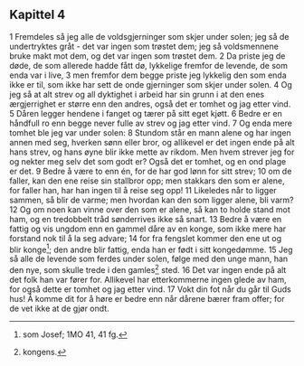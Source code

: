 ## Kapittel 4

1 Fremdeles så jeg alle de voldsgjerninger som skjer under solen; jeg så de undertryktes gråt - det var ingen som trøstet dem; jeg så voldsmennene bruke makt mot dem, og det var ingen som trøstet dem.
2 Da priste jeg de døde, de som allerede hadde fått dø, lykkelige fremfor de levende, de som enda var i live,
3 men fremfor dem begge priste jeg lykkelig den som enda ikke er til, som ikke har sett de onde gjerninger som skjer under solen.
4 Og jeg så at alt strev og all dyktighet i arbeid har sin grunn i at den enes ærgjerrighet er større enn den andres, også det er tomhet og jag etter vind.
5 Dåren legger hendene i fanget og tærer på sitt eget kjøtt.
6 Bedre er en håndfull ro enn begge never fulle av strev og jag etter vind.
7 Og enda mere tomhet ble jeg var under solen:
8 Stundom står en mann alene og har ingen annen med seg, hverken sønn eller bror, og allikevel er det ingen ende på alt hans strev, og hans øyne blir ikke mette av rikdom. Men hvem strever jeg for og nekter meg selv det som godt er? Også det er tomhet, og en ond plage er det.
9 Bedre å være to enn én, for de har god lønn for sitt strev;
10 om de faller, kan den ene reise sin stallbror opp; men stakkars den som er alene, for faller han, har han ingen til å reise seg opp!
11 Likeledes når to ligger sammen, så blir de varme; men hvordan kan den som ligger alene, bli varm?
12 Og om noen kan vinne over den som er alene, så kan to holde stand mot ham, og en tredobbelt tråd sønderrives ikke så snart.
13 Bedre å være en fattig og vis ungdom enn en gammel dåre av en konge, som ikke mere har forstand nok til å la seg advare;
14 for fra fengslet kommer den ene ut og blir konge[^1]; den andre blir fattig, enda han er født i sitt kongedømme.
15 Jeg så alle de levende som ferdes under solen, følge med den unge mann, han den nye, som skulle trede i den gamles[^2] sted.
16 Det var ingen ende på alt det folk han var fører for. Allikevel har etterkommerne ingen glede av ham, for også dette er tomhet og jag etter vind.
17 Vokt din fot når du går til Guds hus! Å komme dit for å høre er bedre enn når dårene bærer fram offer; for de vet ikke at de gjør ondt.

[^1]:  som Josef; 1MO 41, 41 fg.
[^2]:  kongens.

